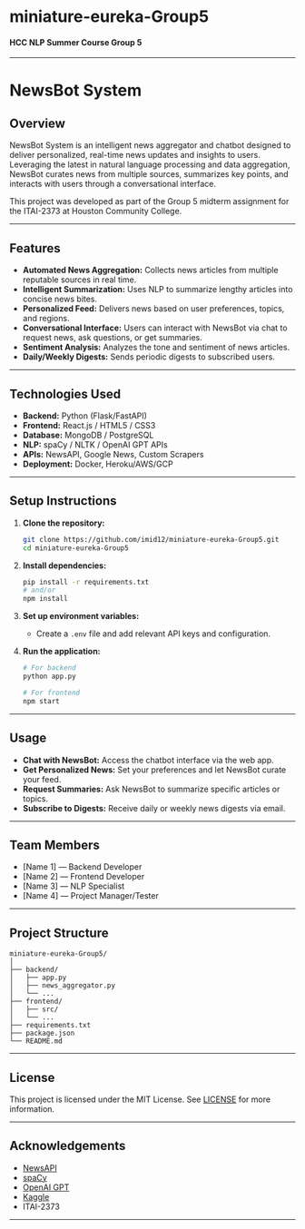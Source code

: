 # miniature-eureka-Group5
#### HCC NLP Summer Course Group 5
---

# NewsBot System

## Overview

NewsBot System is an intelligent news aggregator and chatbot designed to deliver personalized, real-time news updates and insights to users. Leveraging the latest in natural language processing and data aggregation, NewsBot curates news from multiple sources, summarizes key points, and interacts with users through a conversational interface.

This project was developed as part of the Group 5 midterm assignment for the ITAI-2373 at Houston Community College.

---

## Features

- **Automated News Aggregation:** Collects news articles from multiple reputable sources in real time.
- **Intelligent Summarization:** Uses NLP to summarize lengthy articles into concise news bites.
- **Personalized Feed:** Delivers news based on user preferences, topics, and regions.
- **Conversational Interface:** Users can interact with NewsBot via chat to request news, ask questions, or get summaries.
- **Sentiment Analysis:** Analyzes the tone and sentiment of news articles.
- **Daily/Weekly Digests:** Sends periodic digests to subscribed users.

---

## Technologies Used

- **Backend:** Python (Flask/FastAPI)
- **Frontend:** React.js / HTML5 / CSS3
- **Database:** MongoDB / PostgreSQL
- **NLP:** spaCy / NLTK / OpenAI GPT APIs
- **APIs:** NewsAPI, Google News, Custom Scrapers
- **Deployment:** Docker, Heroku/AWS/GCP

---

## Setup Instructions

1. **Clone the repository:**
   ```bash
   git clone https://github.com/imid12/miniature-eureka-Group5.git
   cd miniature-eureka-Group5
   ```

2. **Install dependencies:**
   ```bash
   pip install -r requirements.txt
   # and/or
   npm install
   ```

3. **Set up environment variables:**
   - Create a `.env` file and add relevant API keys and configuration.

4. **Run the application:**
   ```bash
   # For backend
   python app.py

   # For frontend
   npm start
   ```

---

## Usage

- **Chat with NewsBot:** Access the chatbot interface via the web app.
- **Get Personalized News:** Set your preferences and let NewsBot curate your feed.
- **Request Summaries:** Ask NewsBot to summarize specific articles or topics.
- **Subscribe to Digests:** Receive daily or weekly news digests via email.

---

## Team Members

- [Name 1] — Backend Developer
- [Name 2] — Frontend Developer
- [Name 3] — NLP Specialist
- [Name 4] — Project Manager/Tester


---

## Project Structure

```
miniature-eureka-Group5/
│
├── backend/
│   ├── app.py
│   ├── news_aggregator.py
│   └── ...
├── frontend/
│   ├── src/
│   └── ...
├── requirements.txt
├── package.json
└── README.md
```

---

## License

This project is licensed under the MIT License. See [LICENSE](LICENSE) for more information.

---

## Acknowledgements

- [NewsAPI](https://newsapi.org/)
- [spaCy](https://spacy.io/)
- [OpenAI GPT](https://openai.com/)
- [Kaggle](https://kaggle.com/)
- ITAI-2373

---
